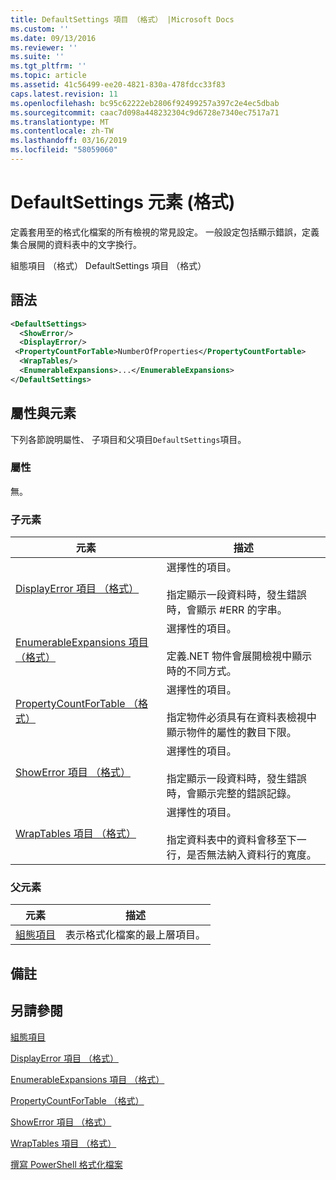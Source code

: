 ```yaml
---
title: DefaultSettings 項目 （格式） |Microsoft Docs
ms.custom: ''
ms.date: 09/13/2016
ms.reviewer: ''
ms.suite: ''
ms.tgt_pltfrm: ''
ms.topic: article
ms.assetid: 41c56499-ee20-4821-830a-478fdcc33f83
caps.latest.revision: 11
ms.openlocfilehash: bc95c62222eb2806f92499257a397c2e4ec5dbab
ms.sourcegitcommit: caac7d098a448232304c9d6728e7340ec7517a71
ms.translationtype: MT
ms.contentlocale: zh-TW
ms.lasthandoff: 03/16/2019
ms.locfileid: "58059060"
---
```

# <a name="defaultsettings-element-format"></a>DefaultSettings 元素 (格式)

定義套用至的格式化檔案的所有檢視的常見設定。 一般設定包括顯示錯誤，定義集合展開的資料表中的文字換行。

組態項目 （格式） DefaultSettings 項目 （格式）

## <a name="syntax"></a>語法

```xml
<DefaultSettings>
  <ShowError/>
  <DisplayError/>
 <PropertyCountForTable>NumberOfProperties</PropertyCountFortable>
  <WrapTables/>
  <EnumerableExpansions>...</EnumerableExpansions>
</DefaultSettings>
```

## <a name="attributes-and-elements"></a>屬性與元素

下列各節說明屬性、 子項目和父項目`DefaultSettings`項目。

### <a name="attributes"></a>屬性

無。

### <a name="child-elements"></a>子元素

|元素|描述|
|-------------|-----------------|
|[DisplayError 項目 （格式）](./displayerror-element-format.md)|選擇性的項目。<br /><br /> 指定顯示一段資料時，發生錯誤時，會顯示 #ERR 的字串。|
|[EnumerableExpansions 項目 （格式）](./enumerableexpansions-element-format.md)|選擇性的項目。<br /><br /> 定義.NET 物件會展開檢視中顯示時的不同方式。|
|[PropertyCountForTable （格式）](./propertycountfortable-element-format.md)|選擇性的項目。<br /><br /> 指定物件必須具有在資料表檢視中顯示物件的屬性的數目下限。|
|[ShowError 項目 （格式）](./showerror-element-format.md)|選擇性的項目。<br /><br /> 指定顯示一段資料時，發生錯誤時，會顯示完整的錯誤記錄。|
|[WrapTables 項目 （格式）](./wraptables-element-format.md)|選擇性的項目。<br /><br /> 指定資料表中的資料會移至下一行，是否無法納入資料行的寬度。|

### <a name="parent-elements"></a>父元素

|元素|描述|
|-------------|-----------------|
|[組態項目](./configuration-element-format.md)|表示格式化檔案的最上層項目。|

## <a name="remarks"></a>備註

## <a name="see-also"></a>另請參閱

[組態項目](./configuration-element-format.md)

[DisplayError 項目 （格式）](./displayerror-element-format.md)

[EnumerableExpansions 項目 （格式）](./enumerableexpansions-element-format.md)

[PropertyCountForTable （格式）](./propertycountfortable-element-format.md)

[ShowError 項目 （格式）](./showerror-element-format.md)

[WrapTables 項目 （格式）](./wraptables-element-format.md)

[撰寫 PowerShell 格式化檔案](./writing-a-powershell-formatting-file.md)
